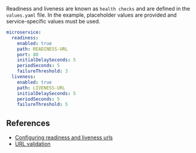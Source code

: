 Readiness and liveness are known as `health checks` and are defined in the `values.yaml` file.  In the example, placeholder values are provided and service-specific values must be used.

```yaml
microservice:
  readiness:
    enabled: true
    path: READINESS-URL
    port: 80
    initialDelaySeconds: 5
    periodSeconds: 5
    failureThreshold: 3
  liveness:
    enabled: true
    path: LIVENESS-URL
    initialDelaySeconds: 5
    periodSeconds: 5
    failureThreshold: 5
```

## References
* [Configuring readiness and liveness urls](configure-healthchecks.md)
* [URL validation](validate-url.md)